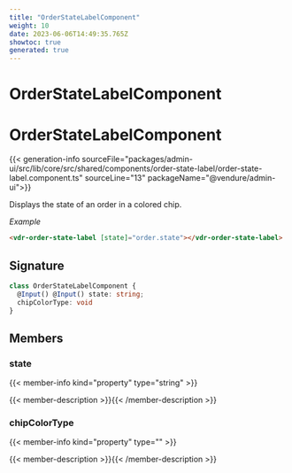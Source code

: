 ```yaml
---
title: "OrderStateLabelComponent"
weight: 10
date: 2023-06-06T14:49:35.765Z
showtoc: true
generated: true
---
```

<!-- This file was generated from the Vendure source. Do not modify. Instead, re-run the "docs:build" script -->

# OrderStateLabelComponent
<div class="symbol">


# OrderStateLabelComponent

{{< generation-info sourceFile="packages/admin-ui/src/lib/core/src/shared/components/order-state-label/order-state-label.component.ts" sourceLine="13" packageName="@vendure/admin-ui">}}

Displays the state of an order in a colored chip.

*Example*

```HTML
<vdr-order-state-label [state]="order.state"></vdr-order-state-label>
```

## Signature

```TypeScript
class OrderStateLabelComponent {
  @Input() @Input() state: string;
  chipColorType: void
}
```
## Members

### state

{{< member-info kind="property" type="string"  >}}

{{< member-description >}}{{< /member-description >}}

### chipColorType

{{< member-info kind="property" type=""  >}}

{{< member-description >}}{{< /member-description >}}


</div>

